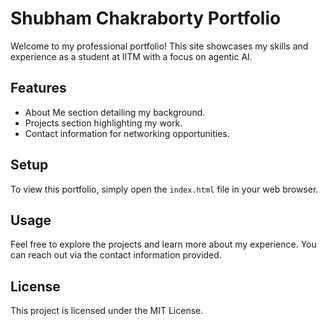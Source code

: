 # Shubham Chakraborty Portfolio

Welcome to my professional portfolio! This site showcases my skills and experience as a student at IITM with a focus on agentic AI.

## Features
- About Me section detailing my background.
- Projects section highlighting my work.
- Contact information for networking opportunities.

## Setup
To view this portfolio, simply open the `index.html` file in your web browser.

## Usage
Feel free to explore the projects and learn more about my experience. You can reach out via the contact information provided.

## License
This project is licensed under the MIT License.
